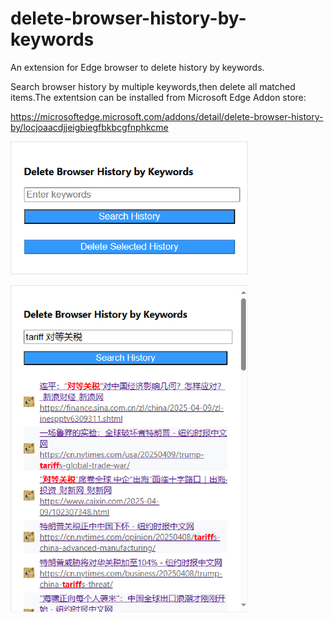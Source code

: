 # delete-browser-history-by-keywords

An extension for Edge browser to delete history by keywords.

Search browser history by multiple keywords,then delete all matched items.The extentsion can be installed from Microsoft Edge Addon store:

https://microsoftedge.microsoft.com/addons/detail/delete-browser-history-by/locjoaacdjjeigbiegfbkbcgfnphkcme

![popup window](/assets/popup-window.png)

![search results](/assets/search.png)


